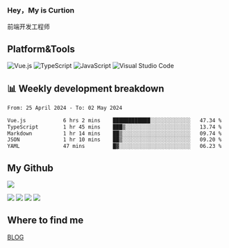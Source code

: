### Hey，My is Curtion
前端开发工程师
## Platform&Tools

![Vue.js](https://img.shields.io/badge/-Vue.js-4FC08D?style=flat-square&logo=Vue.js&logoColor=white)
![TypeScript](https://img.shields.io/badge/-TypeScript-007ACC?style=flat-square&logo=typescript&logoColor=white)
![JavaScript](https://img.shields.io/badge/-JavaScript-F7DF1E?style=flat-square&logo=javascript&logoColor=black)
![Visual Studio Code](https://img.shields.io/badge/-VSCode-007ACC?style=flat-square&logo=Visual-Studio-Code&logoColor=white)

## 📊 Weekly development breakdown

<!--START_SECTION:waka-->

```txt
From: 25 April 2024 - To: 02 May 2024

Vue.js            6 hrs 2 mins    ████████████░░░░░░░░░░░░░   47.34 %
TypeScript        1 hr 45 mins    ███▒░░░░░░░░░░░░░░░░░░░░░   13.74 %
Markdown          1 hr 14 mins    ██▒░░░░░░░░░░░░░░░░░░░░░░   09.74 %
JSON              1 hr 10 mins    ██▒░░░░░░░░░░░░░░░░░░░░░░   09.20 %
YAML              47 mins         █▓░░░░░░░░░░░░░░░░░░░░░░░   06.23 %
```

<!--END_SECTION:waka-->

## My Github

![](http://github-profile-summary-cards.vercel.app/api/cards/profile-details?username=curtion&theme=nord_bright)

![](http://github-profile-summary-cards.vercel.app/api/cards/stats?username=curtion&theme=nord_bright)
![](http://github-profile-summary-cards.vercel.app/api/cards/productive-time?username=curtion&theme=nord_bright&utcOffset=8)
![](http://github-profile-summary-cards.vercel.app/api/cards/repos-per-language?username=curtion&theme=nord_bright)
![](http://github-profile-summary-cards.vercel.app/api/cards/most-commit-language?username=curtion&theme=nord_bright)

## Where to find me

[BLOG](https://blog.3gxk.net)
